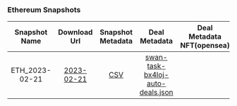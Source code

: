 ### Ethereum Snapshots

| Snapshot Name | Download Url | Snapshot Metadata | Deal Metadata | Deal Metadata NFT(opensea) |
| :-: | :-: | :-: | :-: | :-: |
| ETH_2023-02-21 | [2023-02-21](s3://public-blockchain-snapshots/eth/)| [CSV]( Ethereum/2023-02-21_eth_datastore/eth-2023-02-21.csv ':include') | [swan-task-bx4loj-auto-deals.json](Ethereum/2023-02-21_eth_datastore/swan-task-bx4loj-auto-deals.json ':include') | |
